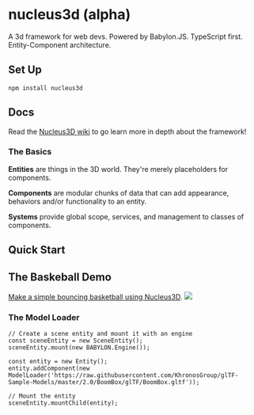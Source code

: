 # nucleus3d (alpha)

A 3d framework for web devs. Powered by Babylon.JS. TypeScript first. Entity-Component architecture.

## Set Up

`npm install nucleus3d`

## Docs

Read the [Nucleus3D wiki](https://github.com/haroldma/nucleus3d/wiki) to go learn more in depth about the framework!

### The Basics

**Entities** are things in the 3D world. They're merely placeholders for components.

**Components** are modular chunks of data that can add appearance, behaviors and/or functionality to an entity.

**Systems** provide global scope, services, and management to classes of components.

## Quick Start

## The Baskeball Demo

[Make a simple bouncing basketball using Nucleus3D](https://stackblitz.com/edit/nucleus-basketball?embed=1&file=app.ts).
![](https://i.imgur.com/KKR4B73.png)

### The Model Loader

```
// Create a scene entity and mount it with an engine
const sceneEntity = new SceneEntity();
sceneEntity.mount(new BABYLON.Engine());

const entity = new Entity();
entity.addComponent(new ModelLoader('https://raw.githubusercontent.com/KhronosGroup/glTF-Sample-Models/master/2.0/BoomBox/glTF/BoomBox.gltf'));

// Mount the entity
sceneEntity.mountChild(entity);
```
